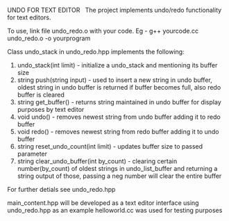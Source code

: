 UNDO FOR TEXT EDITOR
    The project implements undo/redo functionality for text editors.

To use, link file undo_redo.o with your code.
Eg - g++ yourcode.cc undo_redo.o -o yourprogram

Class undo_stack in undo_redo.hpp implements the following:
1. undo_stack(int limit) - initialize a undo_stack and mentioning its buffer size
2. string push(string input) -  used to insert a new string in undo buffer, oldest string in undo buffer is returned if buffer becomes full, also redo                                              buffer is cleared
3. string get_buffer() -  returns string maintained in undo buffer for display purposes by text editor
4. void undo() -  removes newest string from undo buffer adding it to redo buffer
5. void redo() -  removes newest string from redo buffer adding it to undo buffer
6. string reset_undo_count(int limit) - updates buffer size to passed parameter
7. string clear_undo_buffer(int by_count) - clearing certain number(by_count) of oldest strings in undo_list_buffer and returning a string output of those, passing                                             a neg number will clear the entire buffer 

For further detials see undo_redo.hpp

main_content.hpp will be developed as a text editor interface using undo_redo.hpp as an example
helloworld.cc was used for testing purposes 
